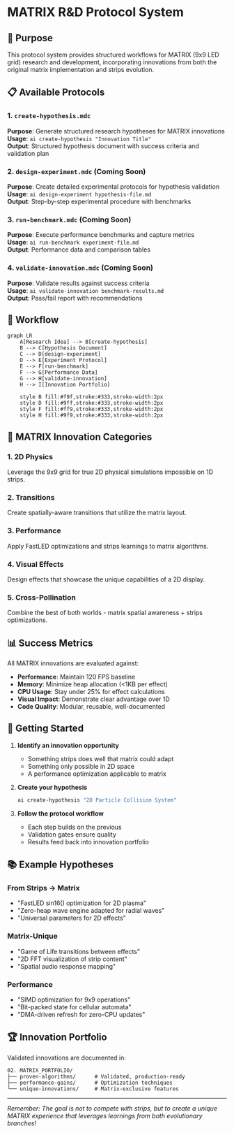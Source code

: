 # MATRIX R&D Protocol System

## 🎯 Purpose
This protocol system provides structured workflows for MATRIX (9x9 LED grid) research and development, incorporating innovations from both the original matrix implementation and strips evolution.

## 📋 Available Protocols

### 1. `create-hypothesis.mdc`
**Purpose**: Generate structured research hypotheses for MATRIX innovations  
**Usage**: `ai create-hypothesis "Innovation Title"`  
**Output**: Structured hypothesis document with success criteria and validation plan

### 2. `design-experiment.mdc` (Coming Soon)
**Purpose**: Create detailed experimental protocols for hypothesis validation  
**Usage**: `ai design-experiment hypothesis-file.md`  
**Output**: Step-by-step experimental procedure with benchmarks

### 3. `run-benchmark.mdc` (Coming Soon)
**Purpose**: Execute performance benchmarks and capture metrics  
**Usage**: `ai run-benchmark experiment-file.md`  
**Output**: Performance data and comparison tables

### 4. `validate-innovation.mdc` (Coming Soon)
**Purpose**: Validate results against success criteria  
**Usage**: `ai validate-innovation benchmark-results.md`  
**Output**: Pass/fail report with recommendations

## 🔄 Workflow

```mermaid
graph LR
    A[Research Idea] --> B[create-hypothesis]
    B --> C[Hypothesis Document]
    C --> D[design-experiment]
    D --> E[Experiment Protocol]
    E --> F[run-benchmark]
    F --> G[Performance Data]
    G --> H[validate-innovation]
    H --> I[Innovation Portfolio]
    
    style B fill:#f9f,stroke:#333,stroke-width:2px
    style D fill:#9ff,stroke:#333,stroke-width:2px
    style F fill:#ff9,stroke:#333,stroke-width:2px
    style H fill:#9f9,stroke:#333,stroke-width:2px
```

## 🎨 MATRIX Innovation Categories

### 1. **2D Physics** 
Leverage the 9x9 grid for true 2D physical simulations impossible on 1D strips.

### 2. **Transitions**
Create spatially-aware transitions that utilize the matrix layout.

### 3. **Performance** 
Apply FastLED optimizations and strips learnings to matrix algorithms.

### 4. **Visual Effects**
Design effects that showcase the unique capabilities of a 2D display.

### 5. **Cross-Pollination**
Combine the best of both worlds - matrix spatial awareness + strips optimizations.

## 📊 Success Metrics

All MATRIX innovations are evaluated against:

- **Performance**: Maintain 120 FPS baseline
- **Memory**: Minimize heap allocation (<1KB per effect)
- **CPU Usage**: Stay under 25% for effect calculations
- **Visual Impact**: Demonstrate clear advantage over 1D
- **Code Quality**: Modular, reusable, well-documented

## 🚀 Getting Started

1. **Identify an innovation opportunity**
   - Something strips does well that matrix could adapt
   - Something only possible in 2D space
   - A performance optimization applicable to matrix

2. **Create your hypothesis**
   ```bash
   ai create-hypothesis "2D Particle Collision System"
   ```

3. **Follow the protocol workflow**
   - Each step builds on the previous
   - Validation gates ensure quality
   - Results feed back into innovation portfolio

## 📚 Example Hypotheses

### From Strips → Matrix
- "FastLED sin16() optimization for 2D plasma"
- "Zero-heap wave engine adapted for radial waves"
- "Universal parameters for 2D effects"

### Matrix-Unique
- "Game of Life transitions between effects"
- "2D FFT visualization of strip content"
- "Spatial audio response mapping"

### Performance
- "SIMD optimization for 9x9 operations"
- "Bit-packed state for cellular automata"
- "DMA-driven refresh for zero-CPU updates"

## 🏆 Innovation Portfolio

Validated innovations are documented in:
```
02. MATRIX_PORTFOLIO/
├── proven-algorithms/      # Validated, production-ready
├── performance-gains/      # Optimization techniques
└── unique-innovations/     # Matrix-exclusive features
```

---

*Remember: The goal is not to compete with strips, but to create a unique MATRIX experience that leverages learnings from both evolutionary branches!*